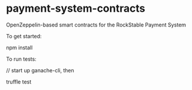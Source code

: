 # payment-system-contracts
OpenZeppelin-based smart contracts for the RockStable Payment System


To get started:

npm install


To run tests:

// start up ganache-cli, then

truffle test
